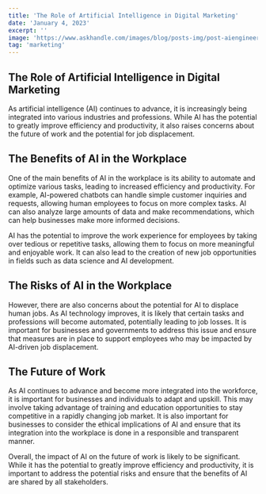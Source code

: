 ```yaml
---
title: 'The Role of Artificial Intelligence in Digital Marketing'
date: 'January 4, 2023'
excerpt: ''
image: 'https://www.askhandle.com/images/blog/posts-img/post-aiengineer/aires.webp'
tag: 'marketing'
---
```


## The Role of Artificial Intelligence in Digital Marketing

As artificial intelligence (AI) continues to advance, it is increasingly being integrated into various industries and professions. While AI has the potential to greatly improve efficiency and productivity, it also raises concerns about the future of work and the potential for job displacement.

## The Benefits of AI in the Workplace

One of the main benefits of AI in the workplace is its ability to automate and optimize various tasks, leading to increased efficiency and productivity. For example, AI-powered chatbots can handle simple customer inquiries and requests, allowing human employees to focus on more complex tasks. AI can also analyze large amounts of data and make recommendations, which can help businesses make more informed decisions.

AI has the potential to improve the work experience for employees by taking over tedious or repetitive tasks, allowing them to focus on more meaningful and enjoyable work. It can also lead to the creation of new job opportunities in fields such as data science and AI development.

## The Risks of AI in the Workplace

However, there are also concerns about the potential for AI to displace human jobs. As AI technology improves, it is likely that certain tasks and professions will become automated, potentially leading to job losses. It is important for businesses and governments to address this issue and ensure that measures are in place to support employees who may be impacted by AI-driven job displacement.

## The Future of Work

As AI continues to advance and become more integrated into the workforce, it is important for businesses and individuals to adapt and upskill. This may involve taking advantage of training and education opportunities to stay competitive in a rapidly changing job market. It is also important for businesses to consider the ethical implications of AI and ensure that its integration into the workplace is done in a responsible and transparent manner.

Overall, the impact of AI on the future of work is likely to be significant. While it has the potential to greatly improve efficiency and productivity, it is important to address the potential risks and ensure that the benefits of AI are shared by all stakeholders.
